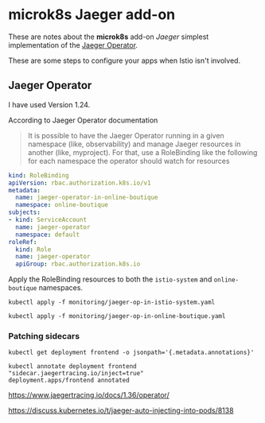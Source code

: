 # microk8s Jaeger add-on

These are notes about the __microk8s__ add-on *Jaeger* simplest implementation
of the [Jaeger Operator](https://www.jaegertracing.io/docs/1.24/operator/).

These are some steps to configure your apps when Istio isn't involved.

## Jaeger Operator

I have used Version 1.24.

According to Jaeger Operator documentation

> It is possible to have the Jaeger Operator running in a given namespace (like, observability) and manage Jaeger resources
> in another (like, myproject). For that, use a RoleBinding like the following for each namespace the operator should watch for resources

```yaml
kind: RoleBinding
apiVersion: rbac.authorization.k8s.io/v1
metadata:
  name: jaeger-operator-in-online-boutique
  namespace: online-boutique
subjects:
- kind: ServiceAccount
  name: jaeger-operator
  namespace: default
roleRef:
  kind: Role
  name: jaeger-operator
  apiGroup: rbac.authorization.k8s.io
```

Apply the RoleBinding resources to both the `istio-system` and `online-boutique` namespaces.
```shell
kubectl apply -f monitoring/jaeger-op-in-istio-system.yaml
```
```shell
kubectl apply -f monitoring/jaeger-op-in-online-boutique.yaml
```

### Patching sidecars
```shell
kubectl get deployment frontend -o jsonpath='{.metadata.annotations}'
```
```shell
kubectl annotate deployment frontend "sidecar.jaegertracing.io/inject=true"
deployment.apps/frontend annotated
```

https://www.jaegertracing.io/docs/1.36/operator/

https://discuss.kubernetes.io/t/jaeger-auto-injecting-into-pods/8138
